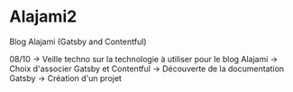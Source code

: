 # Alajami2
Blog Alajami (Gatsby and Contentful)

08/10
-> Veille techno sur la technologie à utiliser pour le blog Alajami
-> Choix d'associer Gatsby et Contentful
-> Découverte de la documentation Gatsby
-> Création d'un projet
